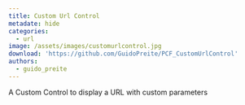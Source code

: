 ```yaml
---
title: Custom Url Control
metadate: hide
categories:
  - url
image: /assets/images/customurlcontrol.jpg
download: 'https://github.com/GuidoPreite/PCF_CustomUrlControl'
authors:
  - guido_preite
---
```


A Custom Control to display a URL with custom parameters

